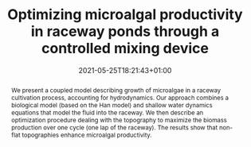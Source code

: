 ---
title: "Optimizing microalgal productivity in raceway ponds through a controlled mixing device"
authors: [Olivier Bernard, admin, Julien Salomon]
date: 2021-05-25T18:21:43+01:00
doi: "10.23919/ACC50511.2021.9482760"
publishDate: 2020-09-28T18:21:43+01:00

# Publication type.
# Legend: 0 = Uncategorized; 1 = Conference paper; 2 = Journal article;
# 3 = Preprint / Working Paper; 4 = Report; 5 = Book; 6 = Book section;
# 7 = Thesis; 8 = Patent
publication_types: ["1"]
publication: "In 2021 American Control Conference"
publication_short: "ACC2021"

abstract: We present a coupled model describing growth of microalgae in a raceway cultivation process, accounting for hydrodynamics. Our approach combines a biological model (based on the Han model) and shallow water dynamics equations that model the fluid into the raceway. We then describe an optimization procedure dealing with the topography to maximize the biomass production over one cycle (one lap of the raceway). The results show that non-flat topographies enhance microalgal productivity.

url_preprint: https://hal.archives-ouvertes.fr/hal-02970756
---